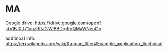 # MA

Google drive: https://drive.google.com/open?id=1FJ0J71unzRftJGWlBBDrgRyQMaWNeuGo

addtinoal info: https://en.wikipedia.org/wiki/Kalman_filter#Example_application,_technical

